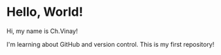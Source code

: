 # Hello, World!

Hi, my name is Ch.Vinay!

I'm learning about GitHub and version control. This is my first repository!
